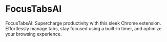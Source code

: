# FocusTabsAI
FocusTabsAI: Supercharge productivity with this sleek Chrome extension. Effortlessly manage tabs, stay focused using a built-in timer, and optimize your browsing experience.
